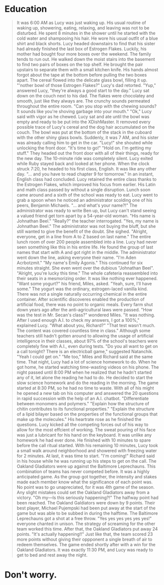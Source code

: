 # Education
>It was 6:00 AM as Lucy was just waking up. His usual routine of waking up, showering, eating, relaxing, and leaving was not to be disturbed. He spent 8 minutes in the shower until he started with the cold water and shampooing his hair. He wore his usual outfit of a blue shirt and black shorts. Lucy headed downstairs to find that his sister had already finished the last box of Estrogen Flakes. Luckily, his mother had bought four more boxes over the weekend. The family tends to run out. He walked down the moist stairs into the basement to find two pairs of boxes on the top shelf. He brought the pair upstairs to separate them with a small kitchen knife. His hands almost forgot about the tape at the bottom before pulling the two boxes apart. The cereal flowed into the delicate glass bowl, filling it up.
>"'nother bowl of those Estrogen Flakes?" Lucy's dad retorted.
>"Yup," answered Lucy, "they're always a good start to the day."
>Lucy sat down on the couch next to his dad. The flakes were chocolatey and smooth, just like they always are. The crunchy sounds permeated throughout the entire room.
>"Can you stop with the chewing sounds? It sounds like you're shoving garbage into your mouth."
>"Ok," Lucy said with vigor as he chewed.
>Lucy sat and ate until the bowl was empty and ready to be put into the XDishMaster. It removed every possible trace of Lucy's cereal and the dog hair accumulated on the couch. The bowl was put at the bottom of the stack in the cuboard with the other shiny glass bowls. Suddenly, it was 7 AM, and his sister was already calling him to get in the car.
>"Lucy!" she shouted while unlocking the front door. "It's time to go!"
>"Hold on. I'm getting my stuff."
>They headed out the front door with all of their things, ready for the new day. The 10-minute ride was completely silent. Lucy exited while Ruby stayed back and looked at her phone. When the clock struck 7:20, he headed to his first class, English. It was like any other day.
>"… and you have to read chapter 9 for tomorrow."
>In an instant, English class had concluded.
>Lucy retained the entire class thanks to the Estrogen Flakes, which improved his focus from earlier. His Latin and math class passed by without a single disruption. Lunch soon came around and a sixth of the school was ready to eat. Lucy went to grab a spoon when he noticed an administrator scolding one of his peers, Benjamin Michaels.
>"… and what's your name?!" The administrator was ready to write Ben up, but Lucy can't stand seeing a valued friend get torn apart by a 54-year-old woman.
>"His name is Johnathan Beel."
>"Really?" the teacher interrogated.
>"Yes, my name is Johnathan Beel."
>The administrator was not buying the bluff, but she still wanted to give the benefit of the doubt. She sighed.
>"Alright, everyone, get in a line from A to Z based on last name."
>The entire lunch room of over 200 people assembled into a line. Lucy had never seen something like this in his entire life. He found the group of last names that start with A and got right in the middle. The administrator went down the line, asking everyone their name.
>"I'm Aden Acrbotzmit."
>"My name's Emily Agonis."
>This continued for six minutes straight. She even went over the dubious "Johnathan Beel".
>"Alright, you're lucky this time."
>The whole cafeteria reassembled into their seats in a mesmorizing order. It was like nothing ever happened.
>"Want some yogurt?" his friend, Miles, asked.
>"Yeah, sure, I'll have some."
>The yogurt was the ordinary, estrogen-laced vanilla kind. There was not a single naturally occurring chemical in the entire container. After scientific discoveres enabled the production of artificial food, there was no point to organic meals. Every farm shut down years ago after the anti-agricultural laws were passed.
>"How was the test in Mr. Secan's class?" wondered Miles.
>"It was nothing. After I used enough A.I. to check my answers, I got a 100%," explained Lucy.
>"What about you, Richard?"
>"That test wasn't much. The content was covered countless time in class."
>Although some teachers still hadn't gotten around to allowing the usage of artificial intelligence in their classes, about 97% of the school's teachers were completely fine with A.I., even during tests.
>"Do you all want to get on a call tonight? There is an electricball game," suggested Natanchik.
>"Yeah I could get on."
>"Me too," Miles and Richard said at the same time.
>That night, Lucy had a lot of science homework to do. When he got home, he started watching time-wasting videos on his phone. The night passed until 8:00 PM when he realized that he hadn't started any of it, let alone the reading he had to do. He decided to start the slow science homework and do the reading in the morning. The game started at 8:30 PM, so he had no time to waste. With all of his might he opened a new tab on his computer and answered the 20 questions in rapid succession with the help of an A.I. chatbot.
>"Differentiate between monomers and polymers."
>"Explain how the structure of chitin contributes to its functional properties."
>"Explain the structure of a lipid bilayer based on the properties of the functional groups that make up the molecules."
>His heartrate rose as he finished the questions. Lucy kicked all the competing forces out of his way to allow for the most effcient of working. The sweat pouring of his face was just a lubricant for his hand on the keyboard. It was unlike any homework he had ever done. He finished with 10 minutes to spare before the call ritual started. With his remaining 10 minutes, Lucy took a small walk around neighborhood and showered with freezing water for 2 minutes. At last, it was time to start.
>"I'm coming!" Richard said in his house while he was running up his steps to get on the call.
>The Oakland Gladiators were up against the Baltimore Leprechauns. This combination of teams has never competed before. It was a highly anticipated game. As the group got together, the intensity and stakes made each member know what the significance of each point was. No point was to go unapreciated, for it was 4th game of the season. Any slight mistakes could set the Oakland Gladiators away from a victory.
>"Oh my—Is this seriously happening?!"
>The halfway point had been reached. The Oakland Galdiators were down by 9 points. Their best player, Michael Pujempski had been put away at the start of the game but was able to be subbed in during the halftime. The Baltimore Leprechauns got a shot at a free throw.
>"Yes yes yes yes yes yes!" everyone chanted in unison.
>The strategy of screaming for the other team worked this time. After that, the Oakland Gladiators put away 24 points.
>"It's actually happening!!"
>Just like that, the team scored 23 more points without giving their oppponent a single breath of air to redeem themselves. The game ended shortly after with a win for the Oakland Gladiators. It was exactly 11:30 PM, and Lucy was ready to get to bed and rest away the night.
# Don't worry.
